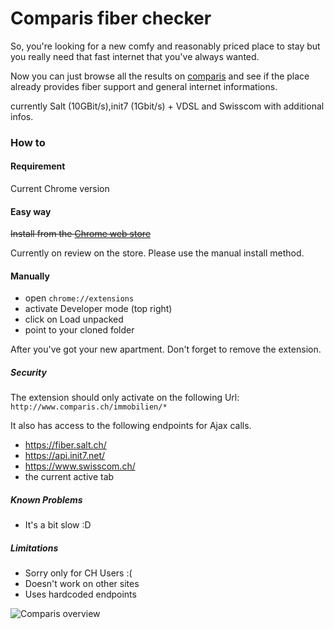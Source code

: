 # Comparis fiber checker

So, you're looking for a new comfy and reasonably priced place to stay but you
really need that fast internet that you've always wanted.

Now you can just browse all the results on [comparis](https://www.comparis.ch/immobilien/default) and see
if the place already provides fiber support and general internet informations. 

currently Salt (10GBit/s),init7 (1Gbit/s) + VDSL and Swisscom with additional infos.

### How to

#### Requirement
Current Chrome version

#### Easy way
~~Install from the [Chrome web store](ttps://chrome.google.com/webstore/detail/lmafadnjikhmoeofhiakoaikceofphcd/)~~


Currently on review on the store. Please use the manual install method.

#### Manually
- open ``chrome://extensions``
- activate Developer mode (top right)
- click on Load unpacked 
- point to your cloned folder

After you've got your new apartment. Don't forget to remove the extension.

##### Security 
The extension should only activate on the following Url:
``http://www.comparis.ch/immobilien/*``

It also has access to the following endpoints for Ajax calls.
- https://fiber.salt.ch/
- https://api.init7.net/
- https://www.swisscom.ch/
- the current active tab

##### Known Problems
- It's a bit slow :D

##### Limitations
- Sorry only for CH Users :(
- Doesn't work on other sites
- Uses hardcoded endpoints

![Comparis overview](git_images/checker.png "Comparis check")

